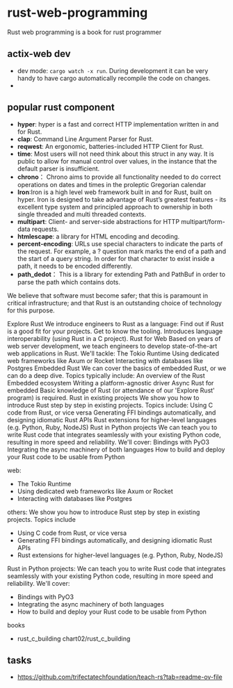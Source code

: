 # rust-web-programming
Rust web programming is a book for rust programmer




## actix-web dev

- dev mode: `cargo watch -x run`. During development it can be very handy to have cargo automatically recompile the code on changes.
- 


## popular rust component

- **hyper**: hyper is a fast and correct HTTP implementation written in and for Rust.
- **clap**: Command Line Argument Parser for Rust.
- **reqwest**: An ergonomic, batteries-included HTTP Client for Rust.
- **time**: Most users will not need think about this struct in any way. It is public to allow for manual control over values, in the instance that the default parser is insufficient.
- **chrono**： Chrono aims to provide all functionality needed to do correct operations on dates and times in the proleptic Gregorian calendar
- **Iron**:Iron is a high level web framework built in and for Rust, built on hyper. Iron is designed to take advantage of Rust’s greatest features - its excellent type system and principled approach to ownership in both single threaded and multi threaded contexts.
- **multipart**: Client- and server-side abstractions for HTTP multipart/form-data requests.
- **htmlescape**: a library for HTML encoding and decoding.
- **percent-encoding**: URLs use special characters to indicate the parts of the request. For example, a ? question mark marks the end of a path and the start of a query string. In order for that character to exist inside a path, it needs to be encoded differently.
- **path_dedot**： This is a library for extending Path and PathBuf in order to parse the path which contains dots.


We believe that software must become safer; that this is paramount in critical infrastructure;
and that Rust is an outstanding choice of technology for this purpose.

Explore Rust
We introduce engineers to Rust as a language:
Find out if Rust is a good fit for your projects.
Get to know the tooling.
Introduces language interoperability (using Rust in a C project).
Rust for Web
Based on years of web server development, we teach engineers to develop state-of-the-art web applications in Rust. We'll tackle:
The Tokio Runtime
Using dedicated web frameworks like Axum or Rocket
Interacting with databases like Postgres
Embedded Rust
We can cover the basics of embedded Rust, or we can do a deep dive. Topics typically include:
An overview of the Rust Embedded ecosystem
Writing a platform-agnostic driver
Async Rust for embedded
Basic knowledge of Rust (or attendance of our 'Explore Rust' program) is required.
Rust in existing projects
We show you how to introduce Rust step by step in existing projects. Topics include:
Using C code from Rust, or vice versa
Generating FFI bindings automatically, and designing idiomatic Rust APIs
Rust extensions for higher-level languages (e.g. Python, Ruby, NodeJS)
Rust in Python projects
We can teach you to write Rust code that integrates seamlessly with your existing Python code, resulting in more speed and reliability. We'll cover:
Bindings with PyO3
Integrating the async machinery of both languages
How to build and deploy your Rust code to be usable from Python


web:
- The Tokio Runtime
- Using dedicated web frameworks like Axum or Rocket
- Interacting with databases like Postgres

others:
We show you how to introduce Rust step by step in existing projects. Topics include
- Using C code from Rust, or vice versa
- Generating FFI bindings automatically, and designing idiomatic Rust APIs
- Rust extensions for higher-level languages (e.g. Python, Ruby, NodeJS)


Rust in Python projects:
We can teach you to write Rust code that integrates seamlessly with your existing Python code, resulting in more speed and reliability. We'll cover:
- Bindings with PyO3
- Integrating the async machinery of both languages
- How to build and deploy your Rust code to be usable from Python


books
- rust_c_building chart02/rust_c_building

## tasks
- https://github.com/trifectatechfoundation/teach-rs?tab=readme-ov-file



